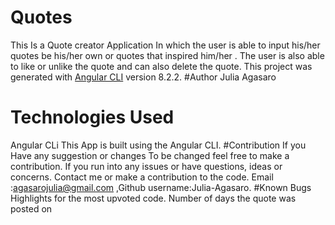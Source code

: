 # Quotes
This Is  a Quote creator Application In which the user is able to input his/her quotes be his/her own or quotes that inspired him/her . The user is also able to like or unlike the quote and can also delete the quote.
This project was generated with [Angular CLI](https://github.com/angular/angular-cli) version 8.2.2.
#Author
Julia Agasaro
# Technologies Used
Angular CLi
This App is built using the Angular CLI.
#Contribution
If you Have any suggestion or changes To be changed feel free to make a contribution.
If you run into any issues or have questions, ideas or concerns. Contact me or make a contribution to the code. Email :agasarojulia@gmail.com ,Github username:Julia-Agasaro.
#Known Bugs
Highlights for the most upvoted code.
Number of days the quote was posted on
